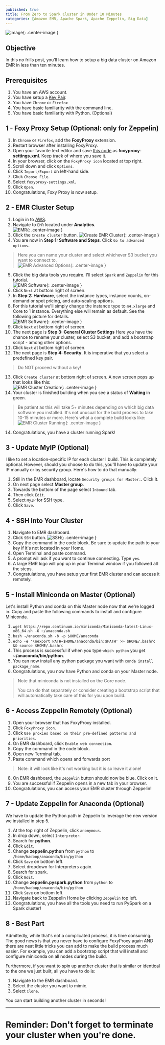 ```yaml
---
published: true
title: From Zero to Spark Cluster in Under 10 Minutes
categories: [Amazon EMR, Apache Spark, Apache Zeppelin, Big Data]
---
```


![image](/assets/images/Amazon_EMR_main.png?raw=true){: .center-image }

## Objective
In this no frills post, you'll learn how to setup a big data cluster on Amazon EMR in less than ten minutes. 

## Prerequisites
1. You have an AWS account.
2. You have setup a [Key Pair](https://docs.aws.amazon.com/AWSEC2/latest/UserGuide/get-set-up-for-amazon-ec2.html#create-a-key-pair).
3. You have `Chrome` or `Firefox`
4. You have basic familiarity with the command line.
5. You have basic familiarity with Python. (Optional) 

## 1 - Foxy Proxy Setup (Optional: only for Zeppelin)
1. In `Chrome` or `Firefox`, add the **FoxyProxy** extension.
2. Restart browser after installing FoxyProxy.
3. Open your favorite text editor and save [this code](https://github.com/dziganto/dziganto.github.io/blob/master/_scripts/foxyproxy-settings.xml) as **foxyproxy-settings.xml**. Keep track of where you save it.
4. In your browser, click on the `FoxyProxy icon` located at top right.
5. Scroll down and click `Options`.
6. Click `Import/Export` on left-hand side.
7. Click `Choose File`. 
8. Select `foxyproxy-settings.xml`. 
9. Click `Open`.
10. Congratulations, Foxy Proxy is now setup.

## 2 - EMR Cluster Setup
1. Login in to [AWS](https://aws.amazon.com/).
2. Navigate to `EMR` located under **Analytics**.  
![EMR](/assets/images/EMR.png?raw=true){: .center-image }  
3. Click the `Create cluster` button.
![Create EMR Cluster](/assets/images/EMR_create_cluster.png?raw=true){: .center-image }  
4. You are now in **Step 1: Software and Steps**. Click `Go to advanced options`.
> Here you can name your cluster and select whichever S3 bucket you want to connect to.  
![EMR Advanced Options](/assets/images/EMR_advanced_options.png?raw=true){: .center-image }  
5. Click the big data tools you require. I'll select `Spark` and `Zeppelin` for this tutorial.  
![EMR Software](/assets/images/EMR_select_software.png?raw=true){: .center-image }  
6. Click `Next` at bottom right of screen.  
7. In **Step 2: Hardware**, select the instance types, instance counts, on-demand or spot pricing, and auto-scaling options.
8. For this tutorial we'll simply change the instance type to `m4.xlarge` and Core to 1 instance. Everything else will remain as default. See the following picture for details.  
![EMR Software](/assets/images/EMR_instance_types.png?raw=true){: .center-image }  
9. Click `Next` at bottom right of screen.  
10. The next page is **Step 3: General Cluster Settings** Here you have the chance to rename your cluster, select S3 bucket, and add a bootstrap script - among other options.  
11. Click `Next` at bottom right of screen.  
12. The next page is **Step 4: Security**. It is imperative that you select a predefined key pair. 
> Do NOT proceed without a key!  
13. Click `Create cluster` at bottom right of screen. A new screen pops up that looks like this:   
![EMR Cluster Creation](/assets/images/EMR_cluster_creation.png?raw=true){: .center-image }  
14. Your cluster is finished building when you see a status of **Waiting** in green. 
> Be patient as this will take 5+ minutes depending on which big data software you installed. It's not unusual for the build process to take 10-15 minutes or more. Here's what a complete build looks like:  
![EMR Cluster Running](/assets/images/EMR_cluster_running.png?raw=true){: .center-image }  
14. Congratulations, you have a cluster running Spark!

## 3 - Update MyIP (Optional)
I like to set a location-specific IP for each cluster I build. This is completely optional. However, should you choose to do this, you'll have to update your IP manually or by security group. Here's how to do that manually:
1. Still in the EMR dashboard, locate `Security groups for Master:`. Click it.
2. On next page select **Master group**.
3. Towards the bottom of the page select `Inbound` tab.
4. Then click `Edit`.
5. Select `MyIP` for SSH type.
6. Click `Save`.

## 4 - SSH Into Your Cluster
1. Navigate to EMR dashboard.
2. Click `SSH` button.
![SSH](/assets/images/EMR_SSH.png?raw=true){: .center-image }
3. Copy the command in the code block. Be sure to update the path to your key if it's not located in your Home. 
4. Open Terminal and paste command.
5. A prompt will ask if you want to continue connecting. Type `yes`.
6. A large EMR logo will pop up in your Terminal window if you followed all the steps.
7. Congratulations, you have setup your first EMR cluster and can access it remotely.

## 5 - Install Miniconda on Master (Optional)
Let's install Python and conda on this Master node now that we're logged in. Copy and paste the following commands to install and configure Miniconda.
1. `wget https://repo.continuum.io/miniconda/Miniconda-latest-Linux-x86_64.sh -O ~/anaconda.sh` 
2. `bash ~/anaconda.sh -b -p $HOME/anaconda`
3. `echo -e '\nexport PATH=$HOME/anaconda/bin:$PATH' >> $HOME/.bashrc && source $HOME/.bashrc`
4. This process is successful if when you type `which python` you get **~/anaconda/bin/python**.
5. You can now install any python package you want with `conda install package_name`.
6. Congratulations, you now have Python and conda on your Master node.
> Note that miniconda is not installed on the Core node. 
> 
> You can do that separately or consider creating a bootstrap script that will automatically take care of this for you upon build. 

## 6 - Access Zeppelin Remotely (Optional)
1. Open your browser that has FoxyProxy installed.
2. Click `FoxyProxy icon`.
3. Click `Use proxies based on their pre-defined patterns and priorities`.
4. On EMR dashboard, click `Enable web connection`.
5. Copy the command in the code block.
6. Open new Terminal tab.
7. Paste command which opens and forwards port 
> Note: it will look like it's not working but it is so leave it alone!
8. On EMR dashboard, the `Zeppelin` button should now be blue. Click on it.
9. You are successful if Zeppelin opens in a new tab in your browser.
10. Congratulations, you can access your EMR cluster through Zeppelin!

## 7 - Update Zeppelin for Anaconda (Optional)
We have to update the Python path in Zeppelin to leverage the new version we installed in step 5. 
1. At the top right of Zeppelin, click `anonymous`.
2. In drop down, select `Interpreter`.
3. Search for **python**.
4. Click `Edit`.
5. Change **zeppelin.python** from ```python``` to `/home/hadoop/anaconda/bin/python`
6. Click `Save` on bottom left.
6. Select dropdown for Interpreters again.
7. Search for spark.
8. Click `Edit`.
9. Change **zeppelin.pyspark.python** from ```python``` to `/home/hadoop/anaconda/bin/python`
10. Click `Save` on bottom left. 
11. Navigate back to Zeppelin Home by clicking `Zeppelin` top left.
12. Congratulations, you have all the tools you need to run PySpark on a Spark cluster!

## 8 - Best Part
Admittedly, while that's not a complicated process, it is time consuming. The good news is that you never have to configure FoxyProxy again AND there are neat little tricks you can add to make the build process much easier. For example, you can add a bootstrap script that will install and configure miniconda on all nodes during the build. 

Furthermore, if you want to spin up another cluster that is similar or identical to the one we just built, all you have to do is:
1. Navigate to the EMR dashboard. 
2. Select the cluster you want to mimic. 
3. Select `Clone`. 

You can start building another cluster in seconds! 

---

# Reminder: Don't forget to terminate your cluster when you're done.

